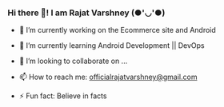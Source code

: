 ### Hi there 👋! I am Rajat Varshney (●'◡'●)

- 🔭 I’m currently working on the Ecommerce site and Android 
   
- 🌱 I’m currently learning Android Development || DevOps

- 👯 I’m looking to collaborate on ...

- 📫 How to reach me: officialrajatvarshney@gmail.com

- ⚡ Fun fact: Believe in facts 
<!--
**iam03rv/iam03rv** is a ✨ _special_ ✨ repository because its `README.md` (this file) appears on your GitHub profile.

Here are some ideas to get you started:
- 🔭 I’m currently working on the Ecommerce site and Android  
- 🌱 I’m currently learning Android Development || DevOps
- 👯 I’m looking to collaborate on ...
- 📫 How to reach me: officialrajatvarshney@gmail.com
- 😄 Pronouns: ...
- ⚡ Fun fact: Believe in facts 👀
-->

   
